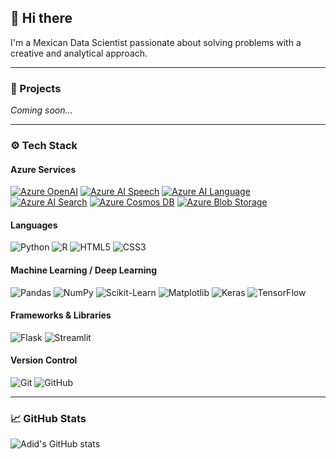 ## 👋 Hi there

I'm a Mexican Data Scientist passionate about solving problems with a creative and analytical approach.

---

### 🚀 Projects

*Coming soon...*

---

### ⚙️ Tech Stack

#### Azure Services
[![Azure OpenAI](https://img.shields.io/badge/Azure%20OpenAI-0089D6?logo=openai&logoColor=white&style=for-the-badge)]()
[![Azure AI Speech](https://img.shields.io/badge/Azure%20AI%20Speech-0078D4?logo=microsoft-azure&logoColor=white&style=for-the-badge)]()
[![Azure AI Language](https://img.shields.io/badge/Azure%20AI%20Language-0078D4?logo=microsoft-azure&logoColor=white&style=for-the-badge)]()
[![Azure AI Search](https://img.shields.io/badge/Azure%20AI%20Search-0078D4?logo=azure-devops&logoColor=white&style=for-the-badge)]()
[![Azure Cosmos DB](https://img.shields.io/badge/Azure%20Cosmos%20DB-003366?logo=azure-devops&logoColor=white&style=for-the-badge)]()
[![Azure Blob Storage](https://img.shields.io/badge/Azure%20Blob%20Storage-2D6EDF?logo=microsoft-azure&logoColor=white&style=for-the-badge)]()

#### Languages
![Python](https://img.shields.io/badge/Python-3670A0?style=for-the-badge&logo=python&logoColor=ffdd54)
![R](https://img.shields.io/badge/R-276DC3?style=for-the-badge&logo=r&logoColor=white)
![HTML5](https://img.shields.io/badge/HTML5-E34F26?style=for-the-badge&logo=html5&logoColor=white)
![CSS3](https://img.shields.io/badge/CSS3-1572B6?style=for-the-badge&logo=css3&logoColor=white)

#### Machine Learning / Deep Learning
![Pandas](https://img.shields.io/badge/Pandas-150458?style=for-the-badge&logo=pandas&logoColor=white)
![NumPy](https://img.shields.io/badge/NumPy-013243?style=for-the-badge&logo=numpy&logoColor=white)
![Scikit-Learn](https://img.shields.io/badge/scikit--learn-F7931E?style=for-the-badge&logo=scikit-learn&logoColor=white)
![Matplotlib](https://img.shields.io/badge/Matplotlib-ffffff?style=for-the-badge&logo=matplotlib&logoColor=black)
![Keras](https://img.shields.io/badge/Keras-D00000?style=for-the-badge&logo=keras&logoColor=white)
![TensorFlow](https://img.shields.io/badge/TensorFlow-FF6F00?style=for-the-badge&logo=tensorflow&logoColor=white)

#### Frameworks & Libraries
![Flask](https://img.shields.io/badge/Flask-000000?style=for-the-badge&logo=flask&logoColor=white)
![Streamlit](https://img.shields.io/badge/Streamlit-FE4B4B?style=for-the-badge&logo=streamlit&logoColor=white)

#### Version Control
![Git](https://img.shields.io/badge/Git-F05033?style=for-the-badge&logo=git&logoColor=white)
![GitHub](https://img.shields.io/badge/GitHub-121011?style=for-the-badge&logo=github&logoColor=white)

---

### 📈 GitHub Stats

![Adid's GitHub stats](https://github-readme-stats.vercel.app/api?username=AdidSS&show_icons=true&theme=dark)

